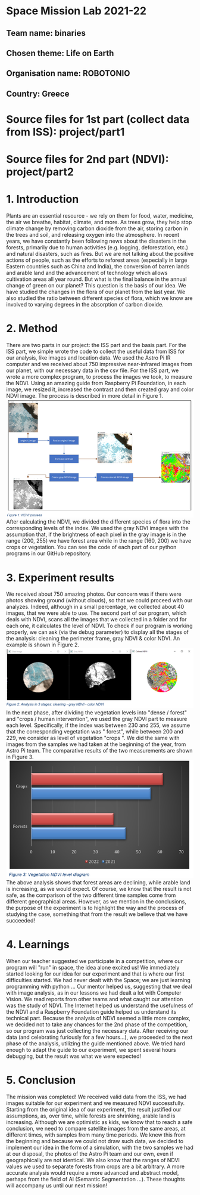 # Space Mission Lab 2021-22

## Team name: binaries
## Chosen theme: Life on Earth  
## Organisation name: ROBOTONIO 
## Country: Greece

# Source files for 1st part (collect data from ISS): project/part1
# Source files for 2nd part (NDVI): project/part2


# 1. Introduction  
Plants are an essential resource - we rely on them for food, water, medicine, the air we breathe, habitat, climate, and more. As trees grow, they help stop climate change by removing carbon dioxide from the air, storing carbon in the trees and soil, and releasing oxygen into the atmosphere. 
In recent years, we have constantly been following news about the disasters in the forests, primarily due to human activities (e.g. logging, deforestation, etc.) and natural disasters, such as fires. But we are not talking about the positive actions of people, such as the efforts to reforest areas (especially in large Eastern countries such as China and India), the conversion of barren lands and arable land and the advancement of technology which allows cultivation areas all year round. But what is the final balance in the annual change of green on our planet? This question is the basis of our idea. 
We have studied the changes in the flora of our planet from the last year. We also studied the ratio between different species of flora, which we know are involved to varying degrees in the absorption of carbon dioxide.

# 2. Method  
There are two parts in our project: the ISS part and the basis part. 
For the ISS part, we simple wrote the code to collect the useful data from ISS for our analysis, like images and location data. We used the Astro Pi IR computer and we received about 750 impressive near-infrared images from our planet, with our necessary data in the csv file.
For the ISS part, we wrote a more complex program, to process the images we took, to measure the NDVI. Using an amazing guide from Raspberry Pi Foundation, in each image, we resized it, increased the contrast and then created gray and color NDVI image. The process is described in more detail in Figure 1.
![Figure1](https://github.com/robotonio/Binaries/blob/main/assets/figure1.png)
After calculating the NDVI, we divided the different species of flora into the corresponding levels of the index. We used the gray NDVI images with the assumption that, if the brightness of each pixel in the gray image is in the range (200, 255) we have forest area while in the range (160, 200) we have crops or vegetation.
You can see the code of each part of our python programs in our GitHub repository.
# 3. Experiment results  

We received about 750 amazing photos. Our concern was if there were photos showing ground (without clouds), so that we could proceed with our analyzes. Indeed, although in a small percentage, we collected about 40 images, that we were able to use.
The second part of our program, which deals with NDVI, scans all the images that we collected in a folder and for each one, it calculates the level of NDVI.
To check if our program is working properly, we can ask (via the debug parameter) to display all the stages of the analysis: cleaning the perimeter frame, gray NDVI & color NDVI. An example is shown in Figure 2.
![Figure2](https://github.com/robotonio/Binaries/blob/main/assets/figure2.png)
In the next phase, after dividing the vegetation levels into "dense / forest" and "crops / human intervention", we used the gray NDVI part to measure each level. Specifically, if the index was between 230 and 255, we assume that the corresponding vegetation was " forest", while between 200 and 229, we consider as level of vegetation "crops ". We did the same with images from the samples we had taken at the beginning of the year, from Astro Pi team. The comparative results of the two measurements are shown in Figure 3.
![Figure3](https://github.com/robotonio/Binaries/blob/main/assets/figure3.png)
The above analysis shows that forest areas are declining, while arable land is increasing, as we would expect. Of course, we know that the result is not safe, as the comparison of the two different time samples come from different geographical areas. However, as we mention in the conclusions, the purpose of the experiment is to highlight the way and the process of studying the case, something that from the result we believe that we have succeeded!
# 4. Learnings
When our teacher suggested we participate in a competition, where our program will "run" in space, the idea alone excited us! We immediately started looking for our idea for our experiment and that is where our first difficulties started. We had never dealt with the Space; we are just learning programming with python ...
Our mentor helped us, suggesting that we deal with image analysis, as in our lessons we had dealt a lot with Computer Vision. We read reports from other teams and what caught our attention was the study of NDVI.
The Internet helped us understand the usefulness of the NDVI and a Raspberry Foundation guide helped us understand its technical part. Because the analysis of NDVI seemed a little more complex, we decided not to take any chances for the 2nd phase of the competition, so our program was just collecting the necessary data.
After receiving our data (and celebrating furiously for a few hours...), we proceeded to the next phase of the analysis, utilizing the guide mentioned above. We tried hard enough to adapt the guide to our experiment, we spent several hours debugging, but the result was what we were expected!
# 5. Conclusion  
The mission was completed! We received valid data from the ISS, we had images suitable for our experiment and we measured NDVI successfully. Starting from the original idea of our experiment, the result justified our assumptions, as, over time, while forests are shrinking, arable land is increasing.
Although we are optimistic as kids, we know that to reach a safe conclusion, we need to compare satellite images from the same areas, at different times, with samples from many time periods. We knew this from the beginning and because we could not draw such data, we decided to implement our idea in the form of a simulation, with the two samples we had at our disposal, the photos of the Astro Pi team and our own, even if geographically are not identical.
We also know that the ranges of NDVI values we used to separate forests from crops are a bit arbitrary. A more accurate analysis would require a more advanced and abstract model, perhaps from the field of AI (Semantic Segmentation ...). These thoughts will accompany us until our next mission!


